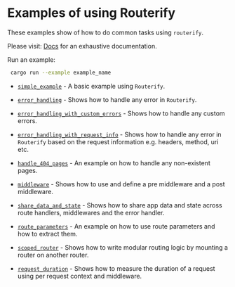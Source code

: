 # Examples of using Routerify

These examples show of how to do common tasks using `routerify`.

Please visit: [Docs](https://docs.rs/routerify) for an exhaustive documentation.

Run an example:

```sh
 cargo run --example example_name
```

* [`simple_example`](simple_example.rs) - A basic example using `Routerify`.

* [`error_handling`](error_handling.rs) - Shows how to handle any error in `Routerify`.

* [`error_handling_with_custom_errors`](error_handling_with_custom_errors.rs) - Shows how to handle any custom errors.

* [`error_handling_with_request_info`](error_handling_with_request_info.rs) - Shows how to handle any error in `Routerify` based on the request information e.g. headers, method, uri etc.

* [`handle_404_pages`](handle_404_pages.rs) - An example on how to handle any non-existent pages.

* [`middleware`](middleware.rs) - Shows how to use and define a pre middleware and a post middleware.

* [`share_data_and_state`](share_data_and_state.rs) - Shows how to share app data and state across route handlers, middlewares and the error handler.

* [`route_parameters`](route_parameters.rs) - An example on how to use route parameters and how to extract them.

* [`scoped_router`](scoped_router.rs) - Shows how to write modular routing logic by mounting a router on another router.

* [`request_duration`](request_duration.rs) - Shows how to measure the duration of a request using per request context and middleware.
